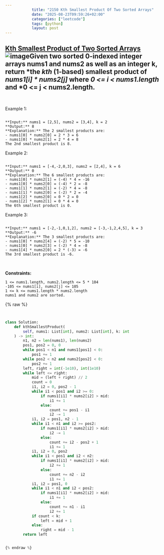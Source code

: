 ```yaml
---
            title: "2150 Kth Smallest Product Of Two Sorted Arrays"
            date: "2025-08-23T09:59:26+02:00"
            categories: ["leetcode"]
            tags: [python]
            layout: post
---
```

            
## [Kth Smallest Product of Two Sorted Arrays](https://leetcode.com/problems/kth-smallest-product-of-two-sorted-arrays) ![image](https://img.shields.io/badge/Difficulty-Hard-red)Given two **sorted 0-indexed** integer arrays nums1 and nums2 as well as an integer k, return *the *kth* (**1-based**) smallest product of *nums1[i] * nums2[j]* where *0 <= i < nums1.length* and *0 <= j < nums2.length.

 

Example 1:

```

**Input:** nums1 = [2,5], nums2 = [3,4], k = 2
**Output:** 8
**Explanation:** The 2 smallest products are:
- nums1[0] * nums2[0] = 2 * 3 = 6
- nums1[0] * nums2[1] = 2 * 4 = 8
The 2nd smallest product is 8.

```

Example 2:

```

**Input:** nums1 = [-4,-2,0,3], nums2 = [2,4], k = 6
**Output:** 0
**Explanation:** The 6 smallest products are:
- nums1[0] * nums2[1] = (-4) * 4 = -16
- nums1[0] * nums2[0] = (-4) * 2 = -8
- nums1[1] * nums2[1] = (-2) * 4 = -8
- nums1[1] * nums2[0] = (-2) * 2 = -4
- nums1[2] * nums2[0] = 0 * 2 = 0
- nums1[2] * nums2[1] = 0 * 4 = 0
The 6th smallest product is 0.

```

Example 3:

```

**Input:** nums1 = [-2,-1,0,1,2], nums2 = [-3,-1,2,4,5], k = 3
**Output:** -6
**Explanation:** The 3 smallest products are:
- nums1[0] * nums2[4] = (-2) * 5 = -10
- nums1[0] * nums2[3] = (-2) * 4 = -8
- nums1[4] * nums2[0] = 2 * (-3) = -6
The 3rd smallest product is -6.

```

 

**Constraints:**

	1 <= nums1.length, nums2.length <= 5 * 104
	-105 <= nums1[i], nums2[j] <= 105
	1 <= k <= nums1.length * nums2.length
	nums1 and nums2 are sorted.

{% raw %}


```python


class Solution:
    def kthSmallestProduct(
        self, nums1: List[int], nums2: List[int], k: int
    ) -> int:
        n1, n2 = len(nums1), len(nums2)
        pos1, pos2 = 0, 0
        while pos1 < n1 and nums1[pos1] < 0:
            pos1 += 1
        while pos2 < n2 and nums2[pos2] < 0:
            pos2 += 1
        left, right = int(-1e10), int(1e10)
        while left <= right:
            mid = (left + right) // 2
            count = 0
            i1, i2 = 0, pos2 - 1
            while i1 < pos1 and i2 >= 0:
                if nums1[i1] * nums2[i2] > mid:
                    i1 += 1
                else:
                    count += pos1 - i1
                    i2 -= 1
            i1, i2 = pos1, n2 - 1
            while i1 < n1 and i2 >= pos2:
                if nums1[i1] * nums2[i2] > mid:
                    i2 -= 1
                else:
                    count += i2 - pos2 + 1
                    i1 += 1
            i1, i2 = 0, pos2
            while i1 < pos1 and i2 < n2:
                if nums1[i1] * nums2[i2] > mid:
                    i2 += 1
                else:
                    count += n2 - i2
                    i1 += 1
            i1, i2 = pos1, 0
            while i1 < n1 and i2 < pos2:
                if nums1[i1] * nums2[i2] > mid:
                    i1 += 1
                else:
                    count += n1 - i1
                    i2 += 1
            if count < k:
                left = mid + 1
            else:
                right = mid - 1
        return left


{% endraw %}
```
